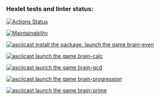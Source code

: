 ### Hexlet tests and linter status:
[![Actions Status](https://github.com/aleksPOE/python-project-49/actions/workflows/hexlet-check.yml/badge.svg)](https://github.com/aleksPOE/python-project-49/actions)

[![Maintainability](https://api.codeclimate.com/v1/badges/9b8ebb1f942dfc1c3331/maintainability)](https://codeclimate.com/github/aleksPOE/python-project-49/maintainability)

[![asciicast install the package, launch the game brain-even](https://asciinema.org/a/Z7M16tm0d9VeDMEwlwkTOgdra.svg)](https://asciinema.org/a/Z7M16tm0d9VeDMEwlwkTOgdra)

[![asciicast launch the game brain-calc](https://asciinema.org/a/fJSxjQEO8q9n1SoDD7dh9RFa9.svg)](https://asciinema.org/a/fJSxjQEO8q9n1SoDD7dh9RFa9)

[![asciicast launch the game brain-gcd](https://asciinema.org/a/y60gfJQal9rv2KRI9mY6NlQ9A.svg)](https://asciinema.org/a/y60gfJQal9rv2KRI9mY6NlQ9A)

[![asciicast launch the game brain-progression](https://asciinema.org/a/sduzdn0QTw7J5aWMDgmRnhhDa.svg)](https://asciinema.org/a/sduzdn0QTw7J5aWMDgmRnhhDa)

[![asciicast launch the game brain-prime](https://asciinema.org/a/uIq9H3zXteLswFuYnVhGie1Ve.svg)](https://asciinema.org/a/uIq9H3zXteLswFuYnVhGie1Ve)